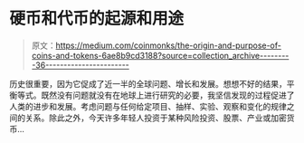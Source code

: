 # 硬币和代币的起源和用途

> 原文：<https://medium.com/coinmonks/the-origin-and-purpose-of-coins-and-tokens-6ae8b9cd3188?source=collection_archive---------36----------------------->

历史很重要，因为它促成了近一半的全球问题、增长和发展。想想不好的结果，平衡等式。既然没有问题就没有在地球上进行研究的必要，我坚信发现的过程促进了人类的进步和发展。考虑问题与任何给定项目、抽样、实验、观察和变化的规律之间的关系。除此之外，今天许多年轻人投资于某种风险投资、股票、产业或加密货币…